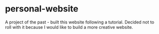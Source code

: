 # personal-website

A project of the past - built this website following a tutorial. Decided not to roll with it because I would like to build a more creative website.
